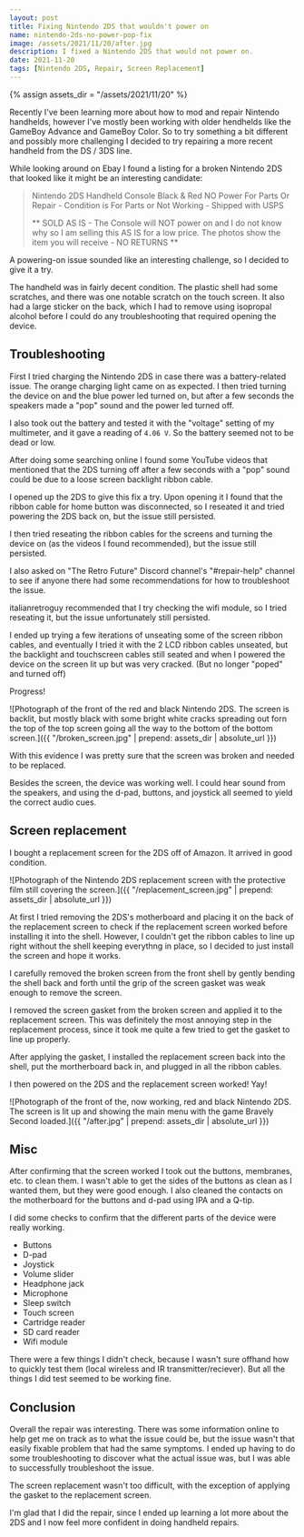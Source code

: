 ```yaml
---
layout: post
title: Fixing Nintendo 2DS that wouldn't power on
name: nintendo-2ds-no-power-pop-fix
image: /assets/2021/11/20/after.jpg
description: I fixed a Nintendo 2DS that would not power on.
date: 2021-11-20
tags: [Nintendo 2DS, Repair, Screen Replacement]
---
```


{% assign assets_dir = "/assets/2021/11/20" %}

Recently I've been learning more about how to mod and repair Nintendo handhelds, however I've mostly been working with older hendhelds like the GameBoy Advance and GameBoy Color. So to try something a bit different and possibly more challenging I decided to try repairing a more recent handheld from the DS / 3DS line.

While looking around on Ebay I found a listing for a broken Nintendo 2DS that looked like it might be an interesting candidate:

>  Nintendo 2DS Handheld Console Black & Red NO Power For Parts Or Repair - Condition is For Parts or Not Working - Shipped with USPS 
>
> ** SOLD AS IS - The Console will NOT power on and I do not know why so I am selling this AS IS for a low price. The photos show the item you will receive -  NO RETURNS **

A powering-on issue sounded like an interesting challenge, so I decided to give it a try.

The handheld was in fairly decent condition. The plastic shell had some scratches, and there was one notable scratch on the touch screen. It also had a large sticker on the back, which I had to remove using isopropal alcohol before I could do any troubleshooting that required opening the device.

## Troubleshooting

First I tried charging the Nintendo 2DS in case there was a battery-related issue. The orange charging light came on as expected. I then tried turning the device on and the blue power led turned on, but after a few seconds the speakers made a "pop" sound and the power led turned off.

I also took out the battery and tested it with the "voltage" setting of my multimeter, and it gave a reading of `4.06 V`. So the battery seemed not to be dead or low.

After doing some searching online I found some YouTube videos that mentioned that the 2DS turning off after a few seconds with a "pop" sound could be due to a loose screen backlight ribbon cable.

I opened up the 2DS to give this fix a try. Upon opening it I found that the ribbon cable for home button was disconnected, so I reseated it and tried powering the 2DS back on, but the issue still persisted.

I then tried reseating the ribbon cables for the screens and turning the device on (as the videos I found recommended), but the issue still persisted.

I also asked on "The Retro Future" Discord channel's "#repair-help" channel to see if anyone there had some recommendations for how to troubleshoot the issue.

italianretroguy recommended that I try checking the wifi module, so I tried reseating it, but the issue unfortunately still persisted.

I ended up trying a few iterations of unseating some of the screen ribbon cables, and eventually I tried it with the 2 LCD ribbon cables unseated, but the backlight and touchscreen cables still seated and when I powered the device on the screen lit up but was very cracked. (But no longer "poped" and turned off)

Progress!

![Photograph of the front of the red and black Nintendo 2DS. The screen is backlit, but mostly black with some bright white cracks spreading out forn the top of the top screen going all the way to the bottom of the bottom screen.]({{ "/broken_screen.jpg" | prepend: assets_dir | absolute_url }})

With this evidence I was pretty sure that the screen was broken and needed to be replaced.

Besides the screen, the device was working well. I could hear sound from the speakers, and using the d-pad, buttons, and joystick all seemed to yield the correct audio cues.

## Screen replacement

I bought a replacement screen for the 2DS off of Amazon. It arrived in good condition.

![Photograph of the Nintendo 2DS replacement screen with the protective film still covering the screen.]({{ "/replacement_screen.jpg" | prepend: assets_dir | absolute_url }})

At first I tried removing the 2DS's motherboard and placing it on the back of the replacement screen to check if the replacement screen worked before installing it into the shell. However, I couldn't get the ribbon cables to line up right without the shell keeping everythng in place, so I decided to just install the screen and hope it works.

I carefully removed the broken screen from the front shell by gently bending the shell back and forth until the grip of the screen gasket was weak enough to remove the screen.

I removed the screen gasket from the broken screen and applied it to the replacement screen. This was definitely the most annoying step in the replacement process, since it took me quite a few tried to get the gasket to line up properly.

After applying the gasket, I installed the replacement screen back into the shell, put the mortherboard back in, and plugged in all the ribbon cables.

I then powered on the 2DS and the replacement screen worked! Yay!

![Photograph of the front of the, now working, red and black Nintendo 2DS. The screen is lit up and showing the main menu with the game Bravely Second loaded.]({{ "/after.jpg" | prepend: assets_dir | absolute_url }})

## Misc

After confirming that the screen worked I took out the buttons, membranes, etc. to clean them. I wasn't able to get the sides of the buttons as clean as I wanted them, but they were good enough. I also cleaned the contacts on the motherboard for the buttons and d-pad using IPA and a Q-tip.

I did some checks to confirm that the different parts of the device were really working.

* Buttons
* D-pad
* Joystick
* Volume slider
* Headphone jack
* Microphone
* Sleep switch
* Touch screen
* Cartridge reader
* SD card reader
* Wifi module

There were a few things I didn't check, because I wasn't sure offhand how to quickly test them (local wireless and IR transmitter/reciever). But all the things I did test seemed to be working fine.

## Conclusion

Overall the repair was interesting. There was some information online to help get me on track as to what the issue could be, but the issue wasn't that easily fixable problem that had the same symptoms. I ended up having to do some troubleshooting to discover what the actual issue was, but I was able to successfully troubleshoot the issue.

The screen replacement wasn't too difficult, with the exception of applying the gasket to the replacement screen.

I'm glad that I did the repair, since I ended up learning a lot more about the 2DS and I now feel more confident in doing handheld repairs.